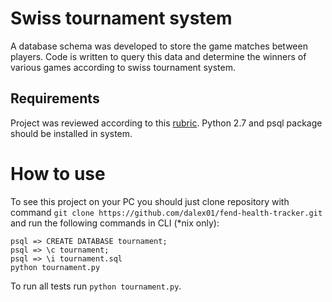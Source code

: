 # Swiss tournament system

A database schema was developed to store the game matches between players. Code is written to query this data and determine the winners of various games according to swiss tournament system.

## Requirements

Project was reviewed according to this [rubric](http://i.imgur.com/EK2Y35Q.png).
Python 2.7 and psql package should be installed in system.

# How to use

To see this project on your PC you should just clone repository with command `git clone https://github.com/dalex01/fend-health-tracker.git` and run the following commands in CLI (*nix only):
```
psql => CREATE DATABASE tournament;
psql => \c tournament;
psql => \i tournament.sql
python tournament.py
```

To run all tests run `python tournament.py`.